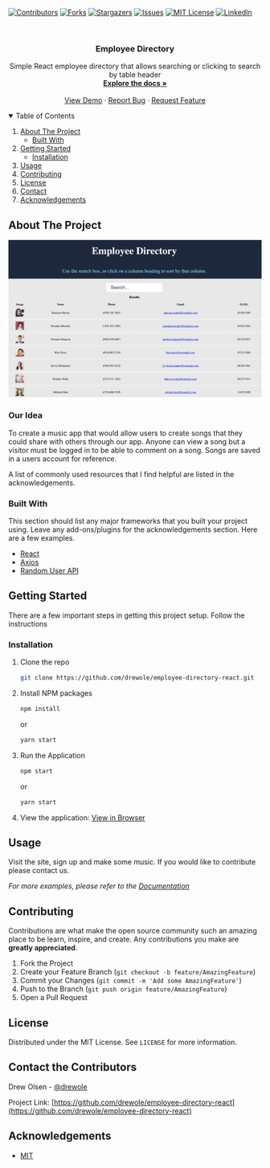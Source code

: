
<!-- PROJECT SHIELDS -->
<!--
*** I'm using markdown "reference style" links for readability.
*** Reference links are enclosed in brackets [ ] instead of parentheses ( ).
*** See the bottom of this document for the declaration of the reference variables
*** for contributors-url, forks-url, etc. This is an optional, concise syntax you may use.
*** https://www.markdownguide.org/basic-syntax/#reference-style-links
-->
[![Contributors][contributors-shield]][contributors-url]
[![Forks][forks-shield]][forks-url]
[![Stargazers][stars-shield]][stars-url]
[![Issues][issues-shield]][issues-url]
[![MIT License][license-shield]][license-url]
[![LinkedIn][linkedin-shield]][linkedin-url]



<!-- PROJECT LOGO -->
<br />
<p align="center">
  <!-- <a href="#">
    <img src="/public/images/MusiclabLogo.png" alt="Logo"/>
  </a> -->

  <h3 align="center">Employee Directory</h3>

  <p align="center">
    Simple React employee directory that allows searching or clicking to search by table header
    <br />
    <a href="https://github.com/drewole/employee-directory-react"><strong>Explore the docs »</strong></a>
    <br />
    <br />
    <a href="https://github.com/drewole/employee-directory-react">View Demo</a>
    ·
    <a href="https://github.com/drewole/employee-directory-react/issues">Report Bug</a>
    ·
    <a href="https://github.com/drewole/employee-directory-react/issues">Request Feature</a>
  </p>
</p>



<!-- TABLE OF CONTENTS -->
<details open="open">
  <summary>Table of Contents</summary>
  <ol>
    <li>
      <a href="#about-the-project">About The Project</a>
      <ul>
        <li><a href="#built-with">Built With</a></li>
      </ul>
    </li>
    <li>
      <a href="#getting-started">Getting Started</a>
      <ul>
        <!-- <li><a href="#prerequisites">Prerequisites</a></li> -->
        <li><a href="#installation">Installation</a></li>
      </ul>
    </li>
    <li><a href="#usage">Usage</a></li>
    <!-- <li><a href="#roadmap">Roadmap</a></li> -->
    <li><a href="#contributing">Contributing</a></li>
    <li><a href="#license">License</a></li>
    <li><a href="#contact">Contact</a></li>
    <li><a href="#acknowledgements">Acknowledgements</a></li>
  </ol>
</details>



<!-- ABOUT THE PROJECT -->
## About The Project

[![Product Name Screen Shot][product-screenshot]](https://example.com)

### Our Idea
To create a music app that would allow users to create songs that they could share
with others through our app. Anyone can view a song but a visitor must be logged
in to be able to comment on a song. Songs are saved in a users account for reference.

A list of commonly used resources that I find helpful are listed in the acknowledgements.

### Built With

This section should list any major frameworks that you built your project using. Leave any add-ons/plugins for the acknowledgements section. Here are a few examples.
<!-- * [Bootstrap](https://getbootstrap.com) -->
<!-- * [FontAwesome](https://fontawesome.com) -->
<!-- * [MySQL](https://mysql.com) -->
* [React](https://reactjs.org/)
* [Axios](https://www.npmjs.com/package/axios)
* [Random User API](https://randomuser.me/)



<!-- GETTING STARTED -->
## Getting Started
There are a few important steps in getting this project setup. Follow the instructions

<!-- ### Prerequisites

This is an example of how to list things you need to use the software and how to install them.
* npm
  ```sh
  npm install npm@latest -g
  ```
* My Sql
  ```sh
  npm install npm@latest -g
  ``` -->

### Installation

 <!--Get a free API Key at [https://example.com](https://example.com) -->
1. Clone the repo
   ```sh
   git clone https://github.com/drewole/employee-directory-react.git
   ```
2. Install NPM packages
   ```sh
   npm install
   ```
   or

   ```sh
   yarn start
   ```
<!-- 3. Enter your local MySql information in `.env.example`
   ```
    DB_HOST=localhost
    DB_NAME=music_lab
    DB_USER=your_username
    DB_PASSWORD=your_password

    SESSION_SECRET=your_secret_phrase
   ```
4. Seed the DB
   ```sh
   node seeds/index.js
   ``` -->
3. Run the Application
   ```sh
   npm start
   ```
   or

   ```sh
   yarn start
   ```
6. View the application:
   [View in Browser](localhost:3001)



<!-- USAGE EXAMPLES -->
## Usage

Visit the site, sign up and make some music. If you would like to contribute please contact us.

_For more examples, please refer to the [Documentation](https://github.com/drewole/employee-directory-react)_



<!-- ROADMAP -->
<!-- ## Roadmap

Planned Features:

* Ability to delete and edit songs
* Additional sets of default sounds
* Song rating system
* Make it so users can record sounds to be used within the app, and share those sounds with the community.
* Add song artwork functionality
* Ability to download their own songs as a file to the machine for publish wherever 
* Song categorization and tags for enhanced search -->

<!-- See the [open issues](https://github.com/drewole/employee-directory-react/issues) for a list of proposed features (and known issues). -->



<!-- CONTRIBUTING -->
## Contributing

Contributions are what make the open source community such an amazing place to be learn, inspire, and create. Any contributions you make are **greatly appreciated**.

1. Fork the Project
2. Create your Feature Branch (`git checkout -b feature/AmazingFeature`)
3. Commit your Changes (`git commit -m 'Add some AmazingFeature'`)
4. Push to the Branch (`git push origin feature/AmazingFeature`)
5. Open a Pull Request



<!-- LICENSE -->
## License

Distributed under the MIT License. See `LICENSE` for more information.



<!-- CONTACT -->
## Contact the Contributors

Drew Olsen - [@drewole](https://github.com/drewole)


Project Link: [https://github.com/drewole/employee-directory-react](https://github.com/drewole/employee-directory-react)



<!-- ACKNOWLEDGEMENTS -->
## Acknowledgements
* [MIT](https://opensource.org/licenses/MIT)
<!-- * [Font Awesome](https://fontawesome.com)
* [Bootstrap](https://getbootstrap.com) -->





<!-- MARKDOWN LINKS & IMAGES -->
<!-- https://www.markdownguide.org/basic-syntax/#reference-style-links -->
[contributors-shield]: https://img.shields.io/github/contributors/drewole/employee-directory-react.svg?style=for-the-badge
[contributors-url]: https://github.com/drewole/employee-directory-react/graphs/contributors
[forks-shield]: https://img.shields.io/github/forks/drewole/employee-directory-react.svg?style=for-the-badge
[forks-url]: https://github.com/drewole/employee-directory-react/network/members
[stars-shield]: https://img.shields.io/github/stars/drewole/employee-directory-react.svg?style=for-the-badge
[stars-url]: https://github.com/drewole/employee-directory-react/stargazers
[issues-shield]: https://img.shields.io/github/issues/drewole/employee-directory-react.svg?style=for-the-badge
[issues-url]: https://github.com/drewole/employee-directory-react/issues
[license-shield]: https://img.shields.io/github/license/drewole/employee-directory-react.svg?style=for-the-badge
[license-url]: https://github.com/drewole/employee-directory-react/blob/master/LICENSE.txt
[linkedin-shield]: https://img.shields.io/badge/-LinkedIn-black.svg?style=for-the-badge&logo=linkedin&colorB=555
[linkedin-url]: https://linkedin.com/in/drewole
[product-screenshot]: /screenshot.png
[product-logo]: /musicLabLogo.png